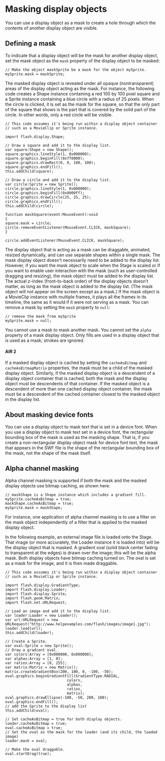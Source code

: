 # Masking display objects

<div>

You can use a display object as a mask to create a hole through which the
contents of another display object are visible.

</div>

<div>

## Defining a mask

<div>

To indicate that a display object will be the mask for another display object,
set the mask object as the `mask` property of the display object to be masked:

    // Make the object maskSprite be a mask for the object mySprite.
    mySprite.mask = maskSprite;

The masked display object is revealed under all opaque (nontransparent) areas of
the display object acting as the mask. For instance, the following code creates
a Shape instance containing a red 100 by 100 pixel square and a Sprite instance
containing a blue circle with a radius of 25 pixels. When the circle is clicked,
it is set as the mask for the square, so that the only part of the square that
shows is the part that is covered by the solid part of the circle. In other
words, only a red circle will be visible.

    // This code assumes it's being run within a display object container
    // such as a MovieClip or Sprite instance.

    import flash.display.Shape;

    // Draw a square and add it to the display list.
    var square:Shape = new Shape();
    square.graphics.lineStyle(1, 0x000000);
    square.graphics.beginFill(0xff0000);
    square.graphics.drawRect(0, 0, 100, 100);
    square.graphics.endFill();
    this.addChild(square);

    // Draw a circle and add it to the display list.
    var circle:Sprite = new Sprite();
    circle.graphics.lineStyle(1, 0x000000);
    circle.graphics.beginFill(0x0000ff);
    circle.graphics.drawCircle(25, 25, 25);
    circle.graphics.endFill();
    this.addChild(circle);

    function maskSquare(event:MouseEvent):void
    {
    square.mask = circle;
    circle.removeEventListener(MouseEvent.CLICK, maskSquare);
    }

    circle.addEventListener(MouseEvent.CLICK, maskSquare);

The display object that is acting as a mask can be draggable, animated, resized
dynamically, and can use separate shapes within a single mask. The mask display
object doesn’t necessarily need to be added to the display list. However, if you
want the mask object to scale when the Stage is scaled or if you want to enable
user interaction with the mask (such as user-controlled dragging and resizing),
the mask object must be added to the display list. The actual z-index
(front-to-back order) of the display objects doesn’t matter, as long as the mask
object is added to the display list. (The mask object will not appear on the
screen except as a mask.) If the mask object is a MovieClip instance with
multiple frames, it plays all the frames in its timeline, the same as it would
if it were not serving as a mask. You can remove a mask by setting the `mask`
property to `null`:

    // remove the mask from mySprite
    mySprite.mask = null;

You cannot use a mask to mask another mask. You cannot set the `alpha` property
of a mask display object. Only fills are used in a display object that is used
as a mask; strokes are ignored.

<div>

#### AIR 2

If a masked display object is cached by setting the `cacheAsBitmap` and
`cacheAsBitmapMatrix` properties, the mask must be a child of the masked display
object. Similarly, if the masked display object is a descendent of a display
object container that is cached, both the mask and the display object must be
descendents of that container. If the masked object is a descendent of more than
one cached display object container, the mask must be a descendent of the cached
container closest to the masked object in the display list.

</div>

</div>

</div>

<div>

## About masking device fonts

<div>

You can use a display object to mask text that is set in a device font. When you
use a display object to mask text set in a device font, the rectangular bounding
box of the mask is used as the masking shape. That is, if you create a
non-rectangular display object mask for device font text, the mask that appears
in the SWF file is the shape of the rectangular bounding box of the mask, not
the shape of the mask itself.

</div>

</div>

<div>

## Alpha channel masking

<div>

Alpha channel masking is supported if both the mask and the masked display
objects use bitmap caching, as shown here:

    // maskShape is a Shape instance which includes a gradient fill.
    mySprite.cacheAsBitmap = true;
    maskShape.cacheAsBitmap = true;
    mySprite.mask = maskShape;

For instance, one application of alpha channel masking is to use a filter on the
mask object independently of a filter that is applied to the masked display
object.

In the following example, an external image file is loaded onto the Stage. That
image (or more accurately, the Loader instance it is loaded into) will be the
display object that is masked. A gradient oval (solid black center fading to
transparent at the edges) is drawn over the image; this will be the alpha mask.
Both display objects have bitmap caching turned on. The oval is set as a mask
for the image, and it is then made draggable.

    // This code assumes it's being run within a display object container
    // such as a MovieClip or Sprite instance.

    import flash.display.GradientType;
    import flash.display.Loader;
    import flash.display.Sprite;
    import flash.geom.Matrix;
    import flash.net.URLRequest;

    // Load an image and add it to the display list.
    var loader:Loader = new Loader();
    var url:URLRequest = new URLRequest("http://www.helpexamples.com/flash/images/image1.jpg");
    loader.load(url);
    this.addChild(loader);

    // Create a Sprite.
    var oval:Sprite = new Sprite();
    // Draw a gradient oval.
    var colors:Array = [0x000000, 0x000000];
    var alphas:Array = [1, 0];
    var ratios:Array = [0, 255];
    var matrix:Matrix = new Matrix();
    matrix.createGradientBox(200, 100, 0, -100, -50);
    oval.graphics.beginGradientFill(GradientType.RADIAL,
                                colors,
                                alphas,
                                ratios,
                                matrix);
    oval.graphics.drawEllipse(-100, -50, 200, 100);
    oval.graphics.endFill();
    // add the Sprite to the display list
    this.addChild(oval);

    // Set cacheAsBitmap = true for both display objects.
    loader.cacheAsBitmap = true;
    oval.cacheAsBitmap = true;
    // Set the oval as the mask for the loader (and its child, the loaded image)
    loader.mask = oval;

    // Make the oval draggable.
    oval.startDrag(true);

</div>

</div>
